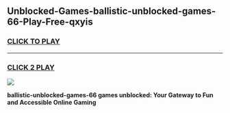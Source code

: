 
## Unblocked-Games-ballistic-unblocked-games-66-Play-Free-qxyis
<h3>
<a href="https://premium76.site?title=ballistic-unblocked-games-66&ref=20A">CLICK TO PLAY</a></h3>
<hr>

<h3>
<a href="https://premium76.site?title=ballistic-unblocked-games-66&ref=20A">CLICK 2 PLAY</a>
  
</h3>

<a href="https://premium76.site?title=ballistic-unblocked-games-66&ref=20A"><img src="https://clearcache.store/games.png"></a>


**ballistic-unblocked-games-66 games unblocked: Your Gateway to Fun and Accessible Online Gaming**
